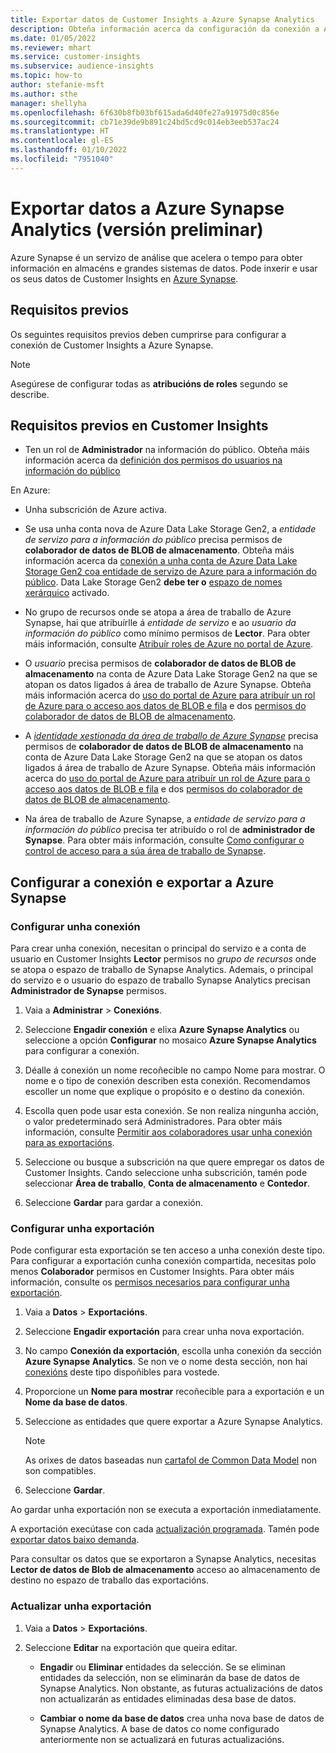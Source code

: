 ```yaml
---
title: Exportar datos de Customer Insights a Azure Synapse Analytics
description: Obteña información acerca da configuración da conexión a Azure Synapse Analytics.
ms.date: 01/05/2022
ms.reviewer: mhart
ms.service: customer-insights
ms.subservice: audience-insights
ms.topic: how-to
author: stefanie-msft
ms.author: sthe
manager: shellyha
ms.openlocfilehash: 6f630b8fb03bf615ada6d40fe27a91975d0c856e
ms.sourcegitcommit: cb71e39de9b891c24bd5cd9c014eb3eeb537ac24
ms.translationtype: HT
ms.contentlocale: gl-ES
ms.lasthandoff: 01/10/2022
ms.locfileid: "7951040"
---
```

# <a name="export-data-to-azure-synapse-analytics-preview"></a>Exportar datos a Azure Synapse Analytics (versión preliminar)

Azure Synapse é un servizo de análise que acelera o tempo para obter información en almacéns e grandes sistemas de datos. Pode inxerir e usar os seus datos de Customer Insights en [Azure Synapse](/azure/synapse-analytics/overview-what-is).

## <a name="prerequisites"></a>Requisitos previos

Os seguintes requisitos previos deben cumprirse para configurar a conexión de Customer Insights a Azure Synapse.

> [!NOTE]
> Asegúrese de configurar todas as **atribucións de roles** segundo se describe.  

## <a name="prerequisites-in-customer-insights"></a>Requisitos previos en Customer Insights

* Ten un rol de **Administrador** na información do público. Obteña máis información acerca da [definición dos permisos do usuarios na información do público](permissions.md#assign-roles-and-permissions)

En Azure: 

- Unha subscrición de Azure activa.

- Se usa unha conta nova de Azure Data Lake Storage Gen2, a *entidade de servizo para a información do público* precisa permisos de **colaborador de datos de BLOB de almacenamento**. Obteña máis información acerca da [conexión a unha conta de Azure Data Lake Storage Gen2 coa entidade de servizo de Azure para a información do público](connect-service-principal.md). Data Lake Storage Gen2 **debe ter o** [espazo de nomes xerárquico](/azure/storage/blobs/data-lake-storage-namespace) activado.

- No grupo de recursos onde se atopa a área de traballo de Azure Synapse, hai que atribuírlle á *entidade de servizo* e ao *usuario da información do público* como mínimo permisos de **Lector**. Para obter máis información, consulte [Atribuír roles de Azure no portal de Azure](/azure/role-based-access-control/role-assignments-portal).

- O *usuario* precisa permisos de **colaborador de datos de BLOB de almacenamento** na conta de Azure Data Lake Storage Gen2 na que se atopan os datos ligados á área de traballo de Azure Synapse. Obteña máis información acerca do [uso do portal de Azure para atribuír un rol de Azure para o acceso aos datos de BLOB e fila](/azure/storage/common/storage-auth-aad-rbac-portal) e dos [permisos do colaborador de datos de BLOB de almacenamento](/azure/role-based-access-control/built-in-roles#storage-blob-data-contributor).

- A *[identidade xestionada da área de traballo de Azure Synapse](/azure/synapse-analytics/security/synapse-workspace-managed-identity)* precisa permisos de **colaborador de datos de BLOB de almacenamento** na conta de Azure Data Lake Storage Gen2 na que se atopan os datos ligados á área de traballo de Azure Synapse. Obteña máis información acerca do [uso do portal de Azure para atribuír un rol de Azure para o acceso aos datos de BLOB e fila](/azure/storage/common/storage-auth-aad-rbac-portal) e dos [permisos do colaborador de datos de BLOB de almacenamento](/azure/role-based-access-control/built-in-roles#storage-blob-data-contributor).

- Na área de traballo de Azure Synapse, a *entidade de servizo para a información do público* precisa ter atribuído o rol de **administrador de Synapse**. Para obter máis información, consulte [Como configurar o control de acceso para a súa área de traballo de Synapse](/azure/synapse-analytics/security/how-to-set-up-access-control).

## <a name="set-up-the-connection-and-export-to-azure-synapse"></a>Configurar a conexión e exportar a Azure Synapse

### <a name="configure-a-connection"></a>Configurar unha conexión

Para crear unha conexión, necesitan o principal do servizo e a conta de usuario en Customer Insights **Lector** permisos no *grupo de recursos* onde se atopa o espazo de traballo de Synapse Analytics. Ademais, o principal do servizo e o usuario do espazo de traballo Synapse Analytics precisan **Administrador de Synapse** permisos. 

1. Vaia a **Administrar** > **Conexións**.

1. Seleccione **Engadir conexión** e elixa **Azure Synapse Analytics** ou seleccione a opción **Configurar** no mosaico **Azure Synapse Analytics** para configurar a conexión.

1. Déalle á conexión un nome recoñecible no campo Nome para mostrar. O nome e o tipo de conexión describen esta conexión. Recomendamos escoller un nome que explique o propósito e o destino da conexión.

1. Escolla quen pode usar esta conexión. Se non realiza ningunha acción, o valor predeterminado será Administradores. Para obter máis información, consulte [Permitir aos colaboradores usar unha conexión para as exportacións](connections.md#allow-contributors-to-use-a-connection-for-exports).

1. Seleccione ou busque a subscrición na que quere empregar os datos de Customer Insights. Cando seleccione unha subscrición, tamén pode seleccionar **Área de traballo**, **Conta de almacenamento** e **Contedor**.

1. Seleccione **Gardar** para gardar a conexión.

### <a name="configure-an-export"></a>Configurar unha exportación

Pode configurar esta exportación se ten acceso a unha conexión deste tipo. Para configurar a exportación cunha conexión compartida, necesitas polo menos **Colaborador** permisos en Customer Insights. Para obter máis información, consulte os [permisos necesarios para configurar unha exportación](export-destinations.md#set-up-a-new-export).

1. Vaia a **Datos** > **Exportacións**.

1. Seleccione **Engadir exportación** para crear unha nova exportación.

1. No campo **Conexión da exportación**, escolla unha conexión da sección **Azure Synapse Analytics**. Se non ve o nome desta sección, non hai [conexións](connections.md) deste tipo dispoñibles para vostede.

1. Proporcione un **Nome para mostrar** recoñecible para a exportación e un **Nome da base de datos**.

1. Seleccione as entidades que quere exportar a Azure Synapse Analytics.
   > [!NOTE]
   > As orixes de datos baseadas nun [cartafol de Common Data Model](connect-common-data-model.md) non son compatibles.

2. Seleccione **Gardar**.

Ao gardar unha exportación non se executa a exportación inmediatamente.

A exportación execútase con cada [actualización programada](system.md#schedule-tab). Tamén pode [exportar datos baixo demanda](export-destinations.md#run-exports-on-demand).

Para consultar os datos que se exportaron a Synapse Analytics, necesitas **Lector de datos de Blob de almacenamento** acceso ao almacenamento de destino no espazo de traballo das exportacións. 

### <a name="update-an-export"></a>Actualizar unha exportación

1. Vaia a **Datos** > **Exportacións**.

1. Seleccione **Editar** na exportación que queira editar.

   - **Engadir** ou **Eliminar** entidades da selección. Se se eliminan entidades da selección, non se eliminarán da base de datos de Synapse Analytics. Non obstante, as futuras actualizacións de datos non actualizarán as entidades eliminadas desa base de datos.

   - **Cambiar o nome da base de datos** crea unha nova base de datos de Synapse Analytics. A base de datos co nome configurado anteriormente non se actualizará en futuras actualizacións.
